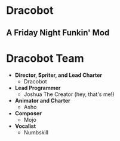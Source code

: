# Dracobot
## A Friday Night Funkin' Mod

# Dracobot Team
- **Director, Spriter, and Lead Charter**
    - Dracobot
- **Lead Programmer**
    - Joshua The Creator (hey, that's me!)
- **Animator and Charter**
    - Asho
- **Composer**
    - Mojo
- **Vocalist**
    - Numbskill